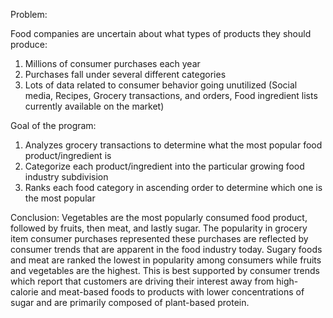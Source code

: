 
Problem:

Food companies are uncertain about what types of products they should produce:
1. Millions of consumer purchases each year
2. Purchases fall under several different categories
3. Lots of data related to consumer behavior going unutilized (Social media, Recipes, Grocery transactions, and orders, Food ingredient lists currently available on the market)
   
Goal of the program:
1. Analyzes grocery transactions to determine what the most popular food product/ingredient is
2. Categorize each product/ingredient into the particular growing food industry subdivision
3. Ranks each food category in ascending order to determine which one is the most popular
   
Conclusion:
Vegetables are the most popularly consumed food product,  followed by fruits, then meat, and lastly sugar. The popularity in grocery item consumer purchases represented these purchases are reflected by consumer trends that are apparent in the food industry today. Sugary foods and meat are ranked the lowest in popularity among consumers while fruits and vegetables are the highest. This is best supported by consumer trends which report that customers are driving their interest away from high-calorie and meat-based foods to products with lower concentrations of sugar and are primarily composed of plant-based protein.
  
  


